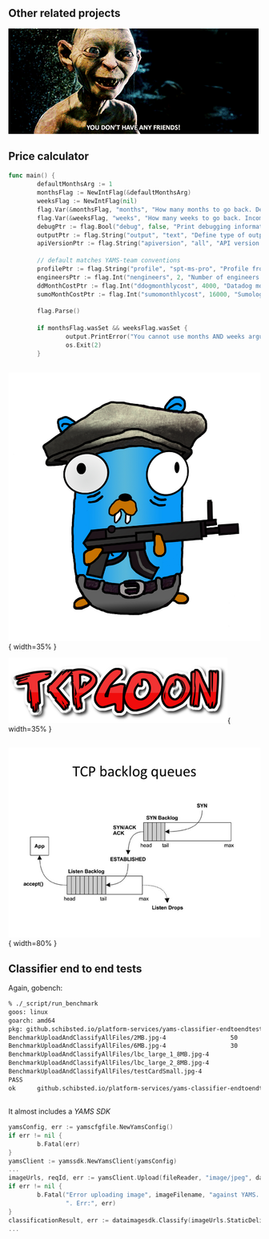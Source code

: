 #

## Other related projects
![](nofriends.gif)

## Price calculator 
```go
func main() {
        defaultMonthsArg := 1
        monthsFlag := NewIntFlag(&defaultMonthsArg)
        weeksFlag := NewIntFlag(nil)
        flag.Var(&monthsFlag, "months", "How many months to go back. Default is applied if weeks are not specified.")
        flag.Var(&weeksFlag, "weeks", "How many weeks to go back. Incompatible with the months argument.")
        debugPtr := flag.Bool("debug", false, "Print debugging information to standard error.")
        outputPtr := flag.String("output", "text", "Define type of output {text|csv}.")
        apiVersionPtr := flag.String("apiversion", "all", "API version to take into account: {all|v1|v0}.")

        // default matches YAMS-team conventions
        profilePtr := flag.String("profile", "spt-ms-pro", "Profile from your aws config files you want to use.")
        engineersPtr := flag.Int("nengineers", 2, "Number of engineers maintaining the service.")
        ddMonthCostPtr := flag.Int("ddogmonthlycost", 4000, "Datadog monthly cost (US $) you want to consider.")
        sumoMonthCostPtr := flag.Int("sumomonthlycost", 16000, "Sumologic monthly cost (US $) you want to consider.")

        flag.Parse()

        if monthsFlag.wasSet && weeksFlag.wasSet {
                output.PrintError("You cannot use months AND weeks arguments at the same time")
                os.Exit(2)
        }
```
   
##
![](tcpgoonwhite.jpg){ width=35% }

![](coollogo.png){ width=35% }

##
![](TCP+backlog+queues.jpg){ width=80% }

<!--
## latencyMAP
Choosing the right regions
![](mapAndAWSRegions.png)
-->

## Classifier end to end tests

Again, gobench:
```bash
% ./_script/run_benchmark
goos: linux
goarch: amd64
pkg: github.schibsted.io/platform-services/yams-classifier-endtoendtest
BenchmarkUploadAndClassifyAllFiles/2MB.jpg-4                  50        1715680610 ns/op
BenchmarkUploadAndClassifyAllFiles/6MB.jpg-4                  30        2427555276 ns/op
BenchmarkUploadAndClassifyAllFiles/lbc_large_1_8MB.jpg-4                      50        2132103767 ns/op
BenchmarkUploadAndClassifyAllFiles/lbc_large_2_8MB.jpg-4                      30        3191113451 ns/op
BenchmarkUploadAndClassifyAllFiles/testCardSmall.jpg-4                       100         801532429 ns/op
PASS
ok      github.schibsted.io/platform-services/yams-classifier-endtoendtest      506.423s
```

##
It almost includes a *YAMS SDK*

```go
yamsConfig, err := yamscfgfile.NewYamsConfig()
if err != nil { 
        b.Fatal(err)
}
yamsClient := yamssdk.NewYamsClient(yamsConfig)
...
imageUrls, reqId, err := yamsClient.Upload(fileReader, "image/jpeg", daysWeWillPreserveUploadedFiles)
if err != nil {
        b.Fatal("Error uploading image", imageFilename, "against YAMS. Reqid:", reqId,
                ". Err:", err)
}
classificationResult, err := dataimagesdk.Classify(imageUrls.StaticDeliveryUrl)
...
```

<!--
# Potential related speeches

## How much magic, and how much DIY?

## Where is the production-ready line?
-->
